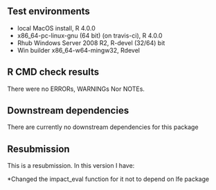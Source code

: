 ## Test environments
* local MacOS install, R 4.0.0
* x86_64-pc-linux-gnu (64 bit) (on travis-ci), R 4.0.0
* Rhub Windows Server 2008 R2, R-devel (32/64) bit 
* Win builder x86_64-w64-mingw32, Rdevel 



## R CMD check results
There were no ERRORs, WARNINGs Nor  NOTEs.


## Downstream dependencies
There are currently no downstream dependencies for this package

## Resubmission
This is a resubmission. In this version I have:

*Changed the impact_eval function for it not to depend on lfe package 